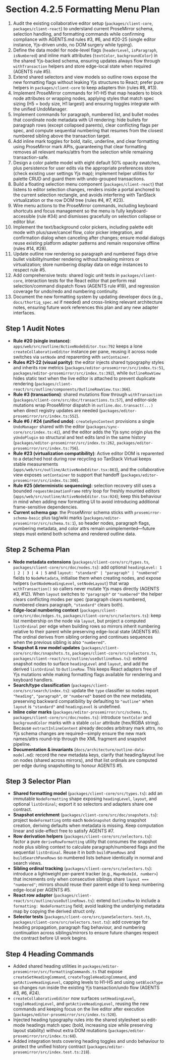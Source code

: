 # Section 4.2.5 Formatting Menu Plan

1. Audit the existing collaborative editor setup (`packages/client-core`, `packages/client-react`) to understand current ProseMirror schema, selection handling, and formatting commands while confirming compliance with AGENTS.md rules #3, #6, and #20-25 (single editor instance, Yjs-driven undo, no DOM surgery while typing).
2. Define the data model for node-level flags (`headerLevel`, `isParagraph`, `isNumbered`) and inline mark attributes (`textColor`, `backgroundColor`) in the shared Yjs-backed schema, ensuring updates always flow through `withTransaction` helpers and store edge-local state when required (AGENTS rule #5).
3. Extend shared selectors and view models so outline rows expose the new formatting flags without leaking Yjs structures to React; prefer pure helpers in `packages/client-core` to keep adapters thin (rules #8, #13).
4. Implement ProseMirror commands for H1-H5 that map headers to block node attributes or wrapping nodes, applying styles that match spec sizing (H5 = body size, H1 largest) and ensuring toggles integrate with the unified UndoManager.
5. Implement commands for paragraph, numbered list, and bullet modes that coordinate node metadata with UI rendering: hide bullets for paragraph rows (except collapsed parents), clear conflicting flags per spec, and compute sequential numbering that resumes from the closest numbered sibling above the transaction target.
6. Add inline mark toggles for bold, italic, underline, and clear formatting using ProseMirror mark APIs, guaranteeing that clear formatting removes all relevant marks/attrs from the selection while remaining transaction-safe.
7. Design a color palette model with eight default 50% opacity swatches, plus persistence for user edits via the appropriate preferences store (check existing user settings Yjs map); implement helper utilities for palette CRUD and guard them with undo-grouped transactions.
8. Build a floating selection menu component (`packages/client-react`) that listens to editor selection changes, renders inside a portal anchored to the current selection rectangle, and avoids interfering with TanStack virtualization or the row DOM tree (rules #4, #7, #23).
9. Wire menu actions to the ProseMirror commands, including keyboard shortcuts and focus management so the menu is fully keyboard-accessible (rule #34) and dismisses gracefully on selection collapse or editor blur.
10. Implement the text/background color pickers, including palette edit mode with plus/save/cancel flow, color picker integration, and confirmation dialog when canceling after changes; ensure modal dialogs reuse existing platform adapter patterns and remain responsive offline (rules #14, #28).
11. Update outline row rendering so paragraph and numbered flags drive bullet visibility/number rendering without breaking mirrors or virtualization; store numbering display data on edge instances to respect rule #5.
12. Add comprehensive tests: shared logic unit tests in `packages/client-core`, interaction tests for the React editor that perform real selection/command dispatch flows (AGENTS rule #19), and regression coverage for undo/redo and numbering continuity.
13. Document the new formatting system by updating developer docs (e.g., `docs/thortiq_spec.md` if needed) and cross-linking relevant architecture notes, ensuring future work references this plan and any new adapter interfaces.

## Step 1 Audit Notes
- **Rule #20 (single instance)**: `apps/web/src/outline/ActiveNodeEditor.tsx:792` keeps a lone `createCollaborativeEditor` instance per pane, reusing it across node switches via `setNode` and reparenting with `setContainer`.
- **Rules #21-22 (visual parity)**: the editor injects shared typography styles and inherits row metrics (`packages/editor-prosemirror/src/index.ts:51`, `packages/editor-prosemirror/src/index.ts:392`), while `OutlineRowView` hides static text when the live editor is attached to prevent duplicate rendering (`packages/client-react/src/outline/components/OutlineRowView.tsx:366`).
- **Rule #3 (transactions)**: shared mutations flow through `withTransaction` (`packages/client-core/src/doc/transactions.ts:57`), and editor-side mutations wrap ProseMirror dispatch in `outline.doc.transact(...)` when direct registry updates are needed (`packages/editor-prosemirror/src/index.ts:552`).
- **Rule #6 / #24 (unified undo)**: `createSyncContext` provisions a single `UndoManager` shared with the editor (`packages/sync-core/src/index.ts:41`), and the editor adds the Yjs sync origin plus the `yUndoPlugin` so structural and text edits land in the same history (`packages/editor-prosemirror/src/index.ts:262`, `packages/editor-prosemirror/src/index.ts:756`).
- **Rule #23 (virtualization compatibility)**: Active editor DOM is reparented to a detached host during row recycling so TanStack Virtual keeps stable measurements (`apps/web/src/outline/ActiveNodeEditor.tsx:863`), and the collaborative view exposes `setContainer` to support that handoff (`packages/editor-prosemirror/src/index.ts:300`).
- **Rule #25 (deterministic sequencing)**: selection recovery still uses a bounded `requestAnimationFrame` retry loop for freshly mounted editors (`apps/web/src/outline/ActiveNodeEditor.tsx:924`); keep this behaviour in mind when adding new formatting UI to avoid introducing additional frame-sensitive dependencies.
- **Current schema gap**: the ProseMirror schema sticks with `prosemirror-schema-basic` plus tag/wiki marks (`packages/editor-prosemirror/src/schema.ts:1`), so header nodes, paragraph flags, numbering metadata, and color attrs remain unimplemented—future steps must extend both schema and rendered outline data.

## Step 2 Schema Plan
- **Node metadata extensions** (`packages/client-core/src/types.ts`, `packages/client-core/src/doc/nodes.ts`): add optional `headingLevel: 1 | 2 | 3 | 4 | 5` and `layout: "standard" | "paragraph" | "numbered"` fields to `NodeMetadata`, initialise them when creating nodes, and expose helpers (`setNodeHeadingLevel`, `setNodeLayout`) that wrap `withTransaction()` so callers never mutate Yjs maps directly (AGENTS #3, #12). When `layout` switches to `"paragraph"` or `"numbered"` the helper clears conflicting modes per spec (paragraph clears numbered, numbered clears paragraph, `"standard"` clears both).
- **Edge-local numbering context** (`packages/client-core/src/doc/edges.ts`, `packages/client-core/src/selectors.ts`): keep list membership on the node via `layout`, but project a computed `listOrdinal` per edge when building rows so mirrors inherit numbering relative to their parent while preserving edge-local state (AGENTS #5). The ordinal derives from sibling ordering and continues sequences when the previous sibling is also `"numbered"`.
- **Snapshot & row model updates** (`packages/client-core/src/doc/snapshots.ts`, `packages/client-core/src/selectors.ts`, `packages/client-react/src/outline/useOutlineRows.ts`): extend snapshot nodes to surface `headingLevel` and `layout`, and add the derived `listOrdinal` to `OutlineRow`. This keeps React adapters free of Yjs mutations while making formatting flags available for rendering and keyboard handlers.
- **Search/type classification** (`packages/client-core/src/search/index.ts`): update the `type` classifier so nodes report `"heading"`, `"paragraph"`, or `"numbered"` based on the new metadata, preserving backward compatibility by defaulting to `"outline"` when `layout` is `"standard"` and `headingLevel` is undefined.
- **Inline color marks** (`packages/editor-prosemirror/src/schema.ts`, `packages/client-core/src/doc/nodes.ts`): introduce `textColor` and `backgroundColor` marks with a stable `color` attribute (hex/RGBA string). Because `extractInlineContent` already decodes arbitrary mark attrs, no Yjs schema changes are required—simply ensure the new mark names/attrs round-trip through the XML fragment and snapshot pipeline.
- **Documentation & invariants** (`docs/architecture/outline-data-model.md`): record the new metadata keys, clarify that heading/layout live on nodes (shared across mirrors), and that list ordinals are computed per edge during snapshotting to honour AGENTS #5.

## Step 3 Selector Plan
- **Shared formatting model** (`packages/client-core/src/types.ts`): add an immutable `NodeFormatting` shape exposing `headingLevel`, `layout`, and optional `listOrdinal`; export it so selectors and adapters share one contract.
- **Snapshot enrichment** (`packages/client-core/src/doc/snapshots.ts`): project `NodeFormatting` onto each `NodeSnapshot` during snapshot creation, deriving defaults when metadata is missing. Keep computation linear and side-effect free to satisfy AGENTS #7.
- **Row derivation helpers** (`packages/client-core/src/selectors.ts`): factor a pure `deriveRowFormatting` utility that consumes the snapshot node plus sibling context to calculate paragraph/numbered flags and the sequential `listOrdinal`. Reuse it in both `buildPaneRows` and `buildSearchPaneRows` so numbered lists behave identically in normal and search views.
- **Sibling ordinal tracking** (`packages/client-core/src/selectors.ts`): introduce a lightweight per-parent tracker (e.g., `Map<NodeId, number>`) that increments only when consecutive siblings share `layout === "numbered"`; mirrors should reuse their parent edge id to keep numbering edge-local per AGENTS #5.
- **React row adapter** (`packages/client-react/src/outline/useOutlineRows.ts`): extend `OutlineRow` to include a `formatting: NodeFormatting` field; avoid leaking the underlying metadata map by copying the derived struct only.
- **Selector tests** (`packages/client-core/src/paneSelectors.test.ts`, `packages/client-core/src/selectors.test.ts`): add coverage for heading propagation, paragraph flag behaviour, and numbering continuation across siblings/mirrors to ensure future changes respect the contract before UI work begins.

## Step 4 Heading Commands
- Added shared heading utilities in `packages/editor-prosemirror/src/formattingCommands.ts` that expose `createSetHeadingCommand`, `createToggleHeadingCommand`, and `getActiveHeadingLevel`, capping levels to H1–H5 and using `setBlockType` so changes run inside the existing Yjs transaction/undo flow (AGENTS #3, #6, #24).
- `createCollaborativeEditor` now surfaces `setHeadingLevel`, `toggleHeadingLevel`, and `getActiveHeadingLevel`, reusing the new commands and keeping focus on the live editor after execution (`packages/editor-prosemirror/src/index.ts:520`).
- Injected heading typography rules into the shared stylesheet so edit-mode headings match spec (bold, increasing size while preserving layout stability) without extra DOM mutations (`packages/editor-prosemirror/src/index.ts:68`).
- Added integration tests covering heading toggles and undo behaviour to protect the unified history contract (`packages/editor-prosemirror/src/index.test.ts:218`).

